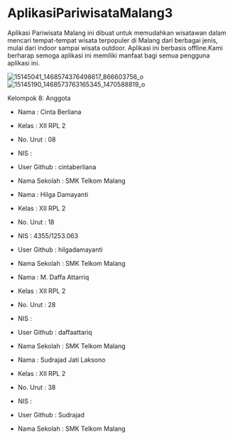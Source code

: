 # AplikasiPariwisataMalang3
Aplikasi Pariwisata Malang ini dibuat untuk memudahkan wisatawan dalam mencari tempat-tempat wisata terpopuler
                di Malang dari berbagai jenis, mulai dari indoor sampai
                wisata outdoor. Aplikasi ini berbasis offline.Kami berharap
                semoga aplikasi ini memiliki manfaat bagi semua pengguna aplikasi ini.

![15145041_1468574376498617_866603756_o](https://cloud.githubusercontent.com/assets/22041608/20464652/d630a282-af7d-11e6-8197-4b9d6d8d81c3.png)
![15145190_1468573763165345_1470588819_o](https://cloud.githubusercontent.com/assets/22041608/20464651/d6010cfc-af7d-11e6-8010-ceee7272f625.png)

 Kelompok 8:
 Anggota
- Nama 		     : Cinta Berliana
- Kelas		     : XII RPL 2
- No. Urut     : 08
- NIS          : 
- User Github  : cintaberliana
- Nama Sekolah : SMK Telkom Malang
 
- Nama 		     : Hilga Damayanti 
- Kelas		     : XII RPL 2
- No. Urut     : 18 
- NIS          : 4355/1253.063
- User Github  : hilgadamayanti
- Nama Sekolah : SMK Telkom Malang

- Nama 		     : M. Daffa Attarriq
- Kelas		     : XII RPL 2
- No. Urut     : 28 
- NIS          : 
- User Github  : daffaattariq
- Nama Sekolah : SMK Telkom Malang

- Nama 		     : Sudrajad Jati Laksono
- Kelas		     : XII RPL 2
- No. Urut     : 38 
- NIS          : 
- User Github  : Sudrajad
- Nama Sekolah : SMK Telkom Malang
